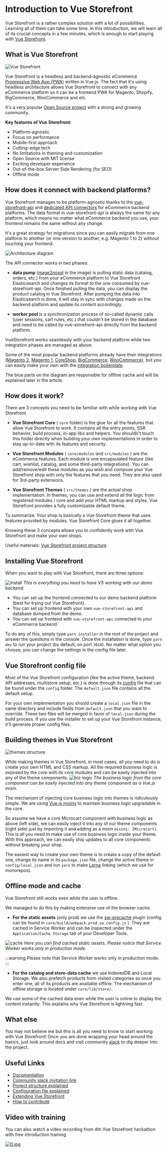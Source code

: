 # Introduction to Vue Storefront

Vue Storefront is a rather complex solution with a lot of possibilities. Learning all of them can take some time. In this introduction, we will learn all of its crucial concepts in a few minutes, which is enough to start playing with [Vue Storefront](https://www.vuestorefront.io/).


## What is Vue Storefront
![Vue Storefront](https://cdn-images-1.medium.com/max/1600/0*X7cXhVkWidbWFrbM)

Vue Storefront is a headless and backend-agnostic eCommerce [Progressive Web App (PWA)](https://developers.google.com/web/progressive-web-apps/) written in Vue.js. The fact that it's using headless architecture allows Vue Storefront to connect with any eCommerce platform so it can be a frontend PWA for Magento, Shopify, BigCommerce, WooCommerce and etc.

 It's a very popular [Open Source project](https://github.com/DivanteLtd/vue-storefront) with a strong and growing community.
 
**Key features of Vue Storefront:**
- Platform-agnostic
- Focus on performance
- Mobile-first approach
- Cutting-edge tech
- No limitations in theming and customization
- Open Source with MIT license
- Exciting developer experience
- Out-of-the-box Server Side Rendering (for SEO)
- Offline mode


## How does it connect with backend platforms?
Vue Storefront manages to be platform-agnostic thanks to the [vue-storefront-api](https://github.com/DivanteLtd/vue-storefront-api) and [dedicated API connectors](https://github.com/DivanteLtd/vue-storefront#integrations) for eCommerce backend platforms. The data format in vue-storefront-api is always the same for any platform, which means no matter what eCommerce backend you use, your frontend remains the same without any change.

It's a great strategy for migrations since you can easily migrate from one platform to another (or one version to another, e.g. Magento 1 to 2) without touching your frontend.


![Architecture diagram](https://raw.githubusercontent.com/DivanteLtd/vue-storefront/master/docs/.vuepress/public/GitHub-Architecture-VS.png)

The API connector works in two phases:
- **data pump** ([mage2nosql](https://github.com/DivanteLtd/mage2vuestorefront) in the image)  is pulling static data (catalog, orders, etc.) from your eCommerce platform to Vue Storefront Elasticsearch and changes its format to the one consumed by vue-storefront-api. Once finished pulling the data, you can display the product catalog in Vue Storefront. After pumping the data into Elasticsearch is done, it will stay in sync with changes made on the backend platform and update its content accordingly.

- **worker pool** is a synchronization process of so-called dynamic calls (user sessions, cart rules, etc.) that couldn't be stored in the database and need to be called by vue-storefront-api directly from the backend platform.

VueStorefront works seamlessly with your backend platform while two integration phases are managed as above.

Some of the most popular backend platforms already have their integrations ([Magento 2](https://github.com/DivanteLtd/mage2vuestorefront), [Magento 1](https://github.com/DivanteLtd/magento1-vsbridge), [CoreShop](https://github.com/DivanteLtd/coreshop-vsbridge), [BigCommerce](https://github.com/DivanteLtd/bigcommerce2vuestorefront), [WooCommerce](https://github.com/DivanteLtd/woocommerce2vuestorefront)), but you can easily make your own with the [integration boilerplate](https://github.com/DivanteLtd/vue-storefront-integration-boilerplate).

The blue parts on the diagram are responsible for offline cache and will be explained later in the article.

## How does it work?

There are 3 concepts you need to be familiar with while working with Vue Storefront.

- **Vue Storefront Core** ( `core` folder) is the glue for all the features that allow Vue Storefront to work. It contains all the entry points, SSR behavior, build process, in-app libs and helpers. You shouldn't touch this folder directly when building your own implementations in order to stay up-to-date with its features and security.

- **Vue Storefront Modules** ( `core/modules` and `src/modules` ) are the eCommerce features. Each module is one encapsulated feature (like cart, wishlist, catalog, and some third-party integrations). You can add/remove/edit these modules as you wish and compose your Vue Storefront shop with only the features that you need. They are also used for 3rd-party extensions.

- **Vue Storefront Themes** ( `src/themes` ) are the actual shop implementation. In themes, you can use and extend all the logic from registered modules / core and add your HTML markup and styles. Vue Storefront provides a fully customizable default theme.

To summarize: Your shop is basically a Vue Storefront theme that uses features provided by modules. Vue Storefront Core glues it all together.

Knowing these 3 concepts allows you to confidently work with Vue Storefront and make your own shops.

Useful materials: [Vue Storefront project structure](https://docs.vuestorefront.io/guide/basics/project-structure.html)

## Installing Vue Storefront
When you want to play with Vue Storefront, there are three options:

![install](https://cdn-images-1.medium.com/max/1200/0*dz-mwiEQ_Qkzpd5H)
*This is everything you need to have VS working with our demo backend.*

- You can set up the frontend connected to our demo backend platform (best for trying out Vue Storefront).
- You can set up frontend with your own `vue-storefront-api` and database dumped from the demo.
- You can set up frontend with `vue-storefront-api` connected to your eCommerce backend.

To do any of this, simply type `yarn installer` in the root of the project and answer the questions in the console. Once the installation is done, type `yarn dev` to run your project (by default, on port `3010`). No matter what option you choose, you can change the settings in the config file later.

## Vue Storefront config file

Most of the Vue Storefront configuration (like the active theme, backend API addresses, multistore setup, etc.) is done through its [config](https://docs.vuestorefront.io/guide/basics/configuration.html) file that can be found under the `config` folder. The `default.json` file contains all the default setup.

For your own implementation you should create a `local.json` file in the same directory and include fields from `default.json` that you want to override. These two files will be merged in favor of `local.json` during the build process. If you use the installer to set up your Vue Storefront instance, it'll generate proper config files.

## Building themes in Vue Storefront
![themes structure](https://cdn-images-1.medium.com/max/1200/1*jMel95nhs5UTIi2DQdeq4Q.png)

While making themes in Vue Storefront, in most cases, all you need to do is create your own HTML and CSS markup. All the required business logic is exposed by the core with its core modules and can be easily injected into any of the theme components. 
![biz-logic](https://cdn-images-1.medium.com/max/1200/1*tMwC0smduKIwKh82jTiJmw.png)
*The business logic from the core component can be easily injected into any theme component as a Vue.js mixin.*

The mechanism of injecting core business logic into themes is ridiculously simple. We are using [Vue.js mixins](https://vuejs.org/v2/guide/mixins.html) to maintain business logic upgradable in the core.

So assume we have a core Microcart component with business logic as above (left side), we can easily inject it into any of our theme components (right side) just by importing it and adding as a mixin `mixins: [Microcart]`. This is all you need to make use of core business logic inside your theme. With this approach, we can easily ship updates to all core components without breaking your shop.

The easiest way to create your own theme is to create a copy of the default one, change its name in its `package.json` file, change the active theme in `config/local.json` and run `yarn` to make [Lerna](https://github.com/lerna/lerna) linking (which we use for monorepos).

## Offline mode and cache
Vue Storefront still works even while the user is offline.

We managed to do this by making extensive use of the browser cache. 
- **For the static assets** (only prod) we use the [sw-precache](https://github.com/GoogleChromeLabs/sw-precache) plugin (config can be found in `core/build/webpack.prod.sw.config.js` ). They are cached in Service Worker and can be inspected under the `Application/Cache Storage` tab of your Developer Tools.

![cache](https://cdn-images-1.medium.com/max/1200/1*BHVzt7oCIxcM3bNPZriKmw.png)
*Here you can find cached static assets. Please notice that Service Worker works only in production mode.*

:::warning
Please note that Service Worker works only in production mode.
:::

- **For the catalog and store-data cache** we use IndexedDB and Local Storage. We also prefetch products from visited categories so once you enter one, all of its products are available offline. The mechanism of offline storage is located under `core/lib/store/`.

We use some of the cached data even while the user is online to display the content instantly. This explains why Vue Storefront is lightning fast.


## What else
You may not believe me but this is all you need to know to start working with Vue Storefront! Once you are done wrapping your head around the basics, just look around docs and visit community [slack](https://vuestorefront.slack.com) to dig deeper into the project.

## Useful Links

- [Documentation](https://docs.vuestorefront.io/)
- [Community slack invitation link](https://join.slack.com/t/vuestorefront/shared_invite/enQtOTUwNjQyNjY5MDI0LWFmYzE4NTYxNDBhZDRlMjM5MDUzY2RiMjU0YTRjYWQ3YzdkY2YzZjZhZDZmMDUwMWQyOWRmZjQ3NDgwZGQ3NTk)
- [Project structure explained](https://docs.vuestorefront.io/guide/basics/project-structure.html)
- [Configuration file explained](https://docs.vuestorefront.io/guide/basics/configuration.html)
- [Extending Vue Storefront](https://docs.vuestorefront.io/guide/extensions/introduction.html)
- [How to contribute](https://docs.vuestorefront.io/guide/basics/contributing.html#branches)

## Video with training
You can also watch a video recording from 4th Vue Storefront hackathon with free introduction training

[![0.jpg](http://img.youtube.com/vi/IL2HMtvf_hw/0.jpg)](https://youtu.be/IL2HMtvf_hw)
